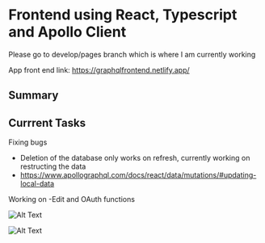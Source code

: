 # Frontend using React, Typescript and Apollo Client  

Please go to develop/pages branch which is where I am currently working  

App front end link: https://graphqlfrontend.netlify.app/


## Summary



##  Currrent Tasks 

Fixing bugs
- Deletion of the database only works on refresh, currently working on restructing the data 
- https://www.apollographql.com/docs/react/data/mutations/#updating-local-data

Working on
-Edit and OAuth functions

![Alt Text](https://drive.google.com/uc?id=1uPsLwCq8ABGeQgb_iRv8QhIk9w-dv74G)


![Alt Text](https://drive.google.com/uc?id=1uPsLwCq8ABGeQgb_iRv8QhIk9w-dv74G)





